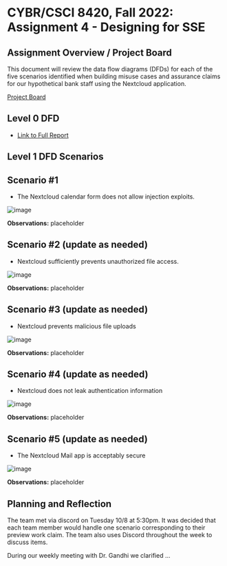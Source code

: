 # CYBR/CSCI 8420, Fall 2022: Assignment 4 - Designing for SSE


Assignment Overview / Project Board
-
This document will review the data flow diagrams (DFDs) for each of the five scenarios identified when building misuse cases and assurance claims for our hypothetical bank staff using the Nextcloud application.

[Project Board](https://github.com/orgs/unosec/projects/8)

Level 0 DFD
-

- <a href="https://github.com/unosec/project/blob/main/DFD_Reports/Level0DFD.htm" target="_blank">Link to Full Report</a>

Level 1 DFD Scenarios
-

Scenario #1
-

- The Nextcloud calendar form does not allow injection exploits.

![image](https://github.com/unosec/project/blob/main/images/placeholder_dfd.png)

**Observations:**  placeholder

Scenario #2 (update as needed)
-

- Nextcloud sufficiently prevents unauthorized file access. 

![image](https://github.com/unosec/project/blob/main/images/placeholder_dfd.png)

**Observations:**  placeholder

Scenario #3 (update as needed)
-

- Nextcloud prevents malicious file uploads

![image](https://github.com/unosec/project/blob/main/images/placeholder_dfd.png)

**Observations:**  placeholder

Scenario #4 (update as needed)
-

- Nextcloud does not leak authentication information

![image](https://github.com/unosec/project/blob/main/images/placeholder_dfd.png)

**Observations:**  placeholder

Scenario #5 (update as needed)
-

- The Nextcloud Mail app is acceptably secure

![image](https://github.com/unosec/project/blob/main/images/placeholder_dfd.png)

**Observations:**  placeholder



Planning and Reflection
-
The team met via discord on Tuesday 10/8 at 5:30pm. It was decided that each team member would handle one scenario corresponding to their preview work claim. The team also uses Discord throughout the week to discuss items.


During our weekly meeting with Dr. Gandhi we clarified ...
